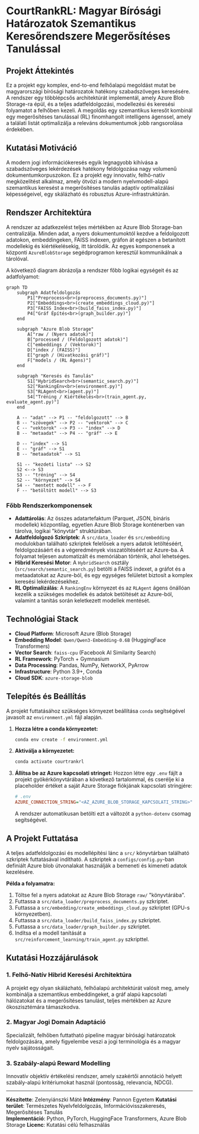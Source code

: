 # CourtRankRL: Magyar Bírósági Határozatok Szemantikus Keresőrendszere Megerősítéses Tanulással

## Projekt Áttekintés

Ez a projekt egy komplex, end-to-end felhőalapú megoldást mutat be magyarországi bírósági határozatok hatékony szabadszöveges keresésére. A rendszer egy többlépcsős architektúrát implementál, amely Azure Blob Storage-ra épül, és a teljes adatfeldolgozási, modellezési és keresési folyamatot a felhőben kezeli. A megoldás egy szemantikus keresőt kombinál egy megerősítéses tanulással (RL) finomhangolt intelligens ágenssel, amely a találati listát optimalizálja a releváns dokumentumok jobb rangsorolása érdekében.

## Kutatási Motiváció

A modern jogi információkeresés egyik legnagyobb kihívása a szabadszöveges lekérdezések hatékony feldolgozása nagy volumenű dokumentumkorpuszokon. Ez a projekt egy innovatív, felhő-natív megközelítést alkalmaz, amely ötvözi a modern nyelvmodell-alapú szemantikus keresést a megerősítéses tanulás adaptív optimalizálási képességeivel, egy skálázható és robusztus Azure-infrastruktúrán.

## Rendszer Architektúra

A rendszer az adatkezelést teljes mértékben az Azure Blob Storage-ban centralizálja. Minden adat, a nyers dokumentumoktól kezdve a feldolgozott adatokon, embeddingeken, FAISS indexen, gráfon át egészen a betanított modellekig és kiértékelésekig, itt tárolódik. Az egyes komponensek a központi `AzureBlobStorage` segédprogramon keresztül kommunikálnak a tárolóval.

A következő diagram ábrázolja a rendszer főbb logikai egységeit és az adatfolyamot:

```mermaid
graph TD
    subgraph Adatfeldolgozás
        P1["Preprocess<br>(preprocess_documents.py)"]
        P2["Embeddings<br>(create_embeddings_cloud.py)"]
        P3["FAISS Index<br>(build_faiss_index.py)"]
        P4["Gráf Építés<br>(graph_builder.py)"]
    end

    subgraph "Azure Blob Storage"
        A["raw / (Nyers adatok)"]
        B["processed / (Feldolgozott adatok)"]
        C["embeddings / (Vektorok)"]
        D["index / (FAISS)"]
        E["graph / (Hivatkozási gráf)"]
        F["models / (RL Ágens)"]
    end

    subgraph "Keresés és Tanulás"
        S1["HybridSearch<br>(semantic_search.py)"]
        S2["RankingEnv<br>(environment.py)"]
        S3["RLAgent<br>(agent.py)"]
        S4["Tréning / Kiértékelés<br>(train_agent.py, evaluate_agent.py)"]
    end

    A -- "adat" --> P1 -- "feldolgozott" --> B
    B -- "szövegek" --> P2 -- "vektorok" --> C
    C -- "vektorok" --> P3 -- "index" --> D
    B -- "metaadat" --> P4 -- "gráf" --> E

    D -- "index" --> S1
    E -- "gráf" --> S1
    B -- "metaadatok" --> S1

    S1 -- "kezdeti lista" --> S2
    S2 <--> S3
    S3 -- "tréning" --> S4
    S2 -- "környezet" --> S4
    S4 -- "mentett modell" --> F
    F -- "betöltött modell" --> S3
```

### Főbb Rendszerkomponensek

- **Adattárolás**: Az összes adatartefaktum (Parquet, JSON, bináris modellek) központilag, egyetlen Azure Blob Storage konténerben van tárolva, logikai "könyvtár" struktúrában.
- **Adatfeldolgozó Szkriptek**: A `src/data_loader` és `src/embedding` modulokban található szkriptek felelősek a nyers adatok letöltéséért, feldolgozásáért és a végeredmények visszatöltéséért az Azure-ba. A folyamat teljesen automatizált és memóriában történik, ahol lehetséges.
- **Hibrid Keresési Motor**: A `HybridSearch` osztály (`src/search/semantic_search.py`) betölti a FAISS indexet, a gráfot és a metaadatokat az Azure-ból, és egy egységes felületet biztosít a komplex keresési lekérdezésekhez.
- **RL Optimalizálás**: A `RankingEnv` környezet és az `RLAgent` ágens önállóan kezelik a szükséges modellek és adatok betöltését az Azure-ból, valamint a tanítás során keletkezett modellek mentését.

## Technológiai Stack

- **Cloud Platform**: Microsoft Azure (Blob Storage)
- **Embedding Model**: `Qwen/Qwen3-Embedding-0.6B` (HuggingFace Transformers)
- **Vector Search**: `faiss-cpu` (Facebook AI Similarity Search)
- **RL Framework**: PyTorch + Gymnasium
- **Data Processing**: Pandas, NumPy, NetworkX, PyArrow
- **Infrastructure**: Python 3.9+, Conda
- **Cloud SDK**: `azure-storage-blob`

## Telepítés és Beállítás

A projekt futtatásához szükséges környezet beállítása `conda` segítségével javasolt az `environment.yml` fájl alapján.

1.  **Hozza létre a conda környezetet:**
    ```bash
    conda env create -f environment.yml
    ```

2.  **Aktiválja a környezetet:**
    ```bash
    conda activate courtrankrl
    ```

3.  **Állítsa be az Azure kapcsolati stringet:**
    Hozzon létre egy `.env` fájlt a projekt gyökérkönyvtárában a következő tartalommal, és cserélje ki a placeholder értéket a saját Azure Storage fiókjának kapcsolati stringjére:

    ```ini
    # .env
    AZURE_CONNECTION_STRING="<AZ_AZURE_BLOB_STORAGE_KAPCSOLATI_STRING>"
    ```
    A rendszer automatikusan betölti ezt a változót a `python-dotenv` csomag segítségével.

## A Projekt Futtatása

A teljes adatfeldolgozási és modellépítési lánc a `src/` könyvtárban található szkriptek futtatásával indítható. A szkriptek a `configs/config.py`-ban definiált Azure blob útvonalakat használják a bemeneti és kimeneti adatok kezelésére.

**Példa a folyamatra:**
1.  Töltse fel a nyers adatokat az Azure Blob Storage `raw/` "könyvtárába".
2.  Futtassa a `src/data_loader/preprocess_documents.py` szkriptet.
3.  Futtassa a `src/embedding/create_embeddings_cloud.py` szkriptet (GPU-s környezetben).
4.  Futtassa a `src/data_loader/build_faiss_index.py` szkriptet.
5.  Futtassa a `src/data_loader/graph_builder.py` szkriptet.
6.  Indítsa el a modell tanítását a `src/reinforcement_learning/train_agent.py` szkripttel.

## Kutatási Hozzájárulások

### 1. Felhő-Natív Hibrid Keresési Architektúra
A projekt egy olyan skálázható, felhőalapú architektúrát valósít meg, amely kombinálja a szemantikus embeddingeket, a gráf alapú kapcsolati hálózatokat és a megerősítéses tanulást, teljes mértékben az Azure ökoszisztémára támaszkodva.

### 2. Magyar Jogi Domain Adaptáció
Specializált, felhőben futtatható pipeline magyar bírósági határozatok feldolgozására, amely figyelembe veszi a jogi terminológia és a magyar nyelv sajátosságait.

### 3. Szabály-alapú Reward Modelling
Innovatív objektív értékelési rendszer, amely szakértői annotáció helyett szabály-alapú kritériumokat használ (pontosság, relevancia, NDCG).

---

**Készítette**: Zelenyiánszki Máté
**Intézmény**: Pannon Egyetem 
**Kutatási terület**: Természetes Nyelvfeldolgozás, Információvisszakeresés, Megerősítéses Tanulás  
**Implementáció**: Python, PyTorch, HuggingFace Transformers, Azure Blob Storage
**Licenc**: Kutatási célú felhasználás